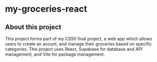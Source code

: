 # my-groceries-react
## About this project

This project forms part of my CS50 final project, a web app which allows users to create an acount, and manage their groceries based on specific categories. This project uses React, Supabase for database and API management, and Vite for package management. 
